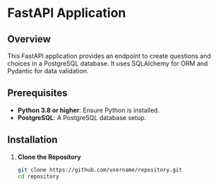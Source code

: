# FastAPI Application

## Overview

This FastAPI application provides an endpoint to create questions and choices in a PostgreSQL database. It uses SQLAlchemy for ORM and Pydantic for data validation.

## Prerequisites

- **Python 3.8 or higher**: Ensure Python is installed.
- **PostgreSQL**: A PostgreSQL database setup.

## Installation

1. **Clone the Repository**

   ```bash
   git clone https://github.com/username/repository.git
   cd repository

